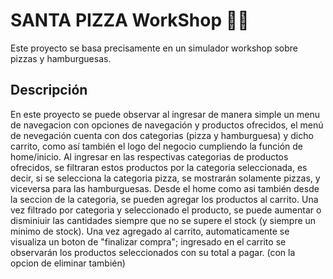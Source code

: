 # SANTA PIZZA WorkShop 🍕🍔

Este proyecto se basa precisamente en un simulador workshop sobre pizzas y hamburguesas.

## Descripción

En este proyecto se puede observar al ingresar de manera simple un menu de navegacion con opciones de navegación y productos ofrecidos, el menú de nevegación cuenta con dos categorias (pizza y hamburguesa) y dicho carrito, como así también el logo del negocio cumpliendo la función de home/inicio.
Al ingresar en las respectivas categorias de productos ofrecidos, se filtraran estos productos por la categoria seleccionada, es decir, si se selecciona la categoria pizza, se mostrarán solamente pizzas, y viceversa para las hamburguesas.
Desde el home como asi también desde la seccion de la categoria, se pueden agregar los productos al carrito.
Una vez filtrado por categoria y seleccionado el producto, se puede aumentar o disminiuir las cantidades siempre que no se supere el stock (y siempre un minimo de stock).
Una vez agregado al carrito, automaticamente se visualiza un boton de "finalizar compra"; ingresado en el carrito se observarán los productos seleccionados con su total a pagar. (con la opcion de eliminar también)

